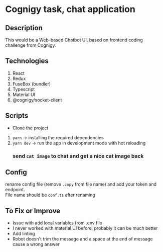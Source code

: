 # Cognigy task, chat application

## Description
This would be a Web-based Chatbot UI, based on frontend coding challenge from Cognigy.

## Technologies
1. React
2. Redux
3. FuseBox (bundler)
4. Typescript
5. Material UI
6. @cognigy/socket-client

## Scripts
* Clone the project
1. `yarn` -> installing the required dependencies
2. `yarn dev` -> run the app in development mode with hot reloading
    ### send `cat image` to chat and get a nice cat image back

## Config
rename config file (remove `.copy` from file name) and add your token and endpoint. <br/>
File name should be `conf.ts` after renaming

## To Fix or Improve
* Issue with add local variables from .env file
* I never worked with material UI before, probably it can be much better 
* Add linting
* Robot doesn't trim the message and a space at the end of message cause a wrong answer
